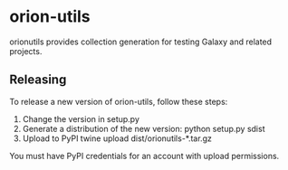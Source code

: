 # orion-utils

orionutils provides collection generation for testing Galaxy and related projects.

## Releasing

To release a new version of orion-utils, follow these steps:

1. Change the version in setup.py
2. Generate a distribution of the new version:
    python setup.py sdist
3. Upload to PyPI
    twine upload dist/orionutils-*.tar.gz

You must have PyPI credentials for an account with upload permissions.

